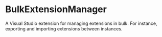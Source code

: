 # BulkExtensionManager
A Visual Studio extension for managing extensions in bulk. For instance, exporting and importing extensions between instances.
